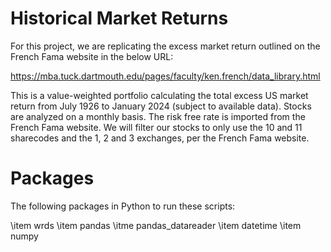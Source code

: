 # Historical Market Returns
For this project, we are replicating the excess market return outlined on the French Fama website in the below URL:

https://mba.tuck.dartmouth.edu/pages/faculty/ken.french/data_library.html

This is a value-weighted portfolio calculating the total excess US market return from July 1926 to January 2024 (subject to available data). Stocks are analyzed on a monthly basis. The risk free rate is imported from the French Fama website. We will filter our stocks to only use the 10 and 11 sharecodes and the 1, 2 and 3 exchanges, per the French Fama website.

# Packages
The following packages in Python to run these scripts:

\item wrds
\item pandas
\itme pandas_datareader
\item datetime
\item numpy
